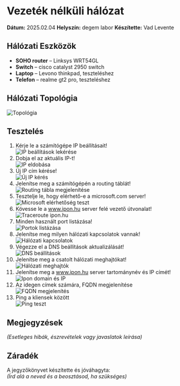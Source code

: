 # Vezeték nélküli hálózat

**Dátum:** 2025.02.04
**Helyszín:** degem labor 
**Készítette:** Vad Levente

## Hálózati Eszközök

- **SOHO router** – Linksys WRT54GL
- **Switch** – cisco catalyst 2950 switch
- **Laptop** – Levono thinkpad, teszteléshez
- **Telefon** – realme gt2 pro, teszteléshez

## Hálózati Topológia

![Topológia](images/ip_settings.png)  

## Tesztelés

1. Kérje le a számítógépe IP beállításait!  
   ![IP beállítások lekérése](images/ip_settings.png)  
2. Dobja el az aktuális IP-t!  
   ![IP eldobása](images/drop_ip.png)  
3. Új IP cím kérése!  
   ![Új IP kérés](images/request_new_ip.png)  
4. Jelenítse meg a számítógépén a routing táblát!  
   ![Routing tábla megjelenítése](images/routing_table.png)  
5. Tesztelje le, hogy elérhető-e a microsoft.com server!  
   ![Microsoft elérhetőség teszt](images/microsoft_ping.png)  
6. Kövesse le a www.ipon.hu server felé vezető útvonalat!  
   ![Traceroute ipon.hu](images/traceroute_ipon.png)  
7. Minden használt port listázása!  
   ![Portok listázása](images/list_ports.png)  
8. Jelenítse meg milyen hálózati kapcsolatok vannak!  
   ![Hálózati kapcsolatok](images/network_connections.png)  
9. Végezze el a DNS beállítások aktualizálását!  
   ![DNS beállítások](images/dns_update.png)  
10. Jelenítse meg a csatolt hálózati meghajtókat!  
    ![Hálózati meghajtók](images/network_drives.png)  
11. Jelenítse meg a www.ipon.hu server tartománynév és IP címét!  
    ![Ipon domain és IP](images/ipon_domain_ip.png)  
12. Az idegen címek számára, FQDN megjelenítése  
    ![FQDN megjelenítés](images/fqdn_display.png)  
13. Ping a kliensek között  
    ![Ping teszt](images/ping_clients.png)  

## Megjegyzések

*(Esetleges hibák, észrevételek vagy javaslatok leírása)*

## Záradék

A jegyzőkönyvet készítette és jóváhagyta:  
*(Írd alá a neved és a beosztásod, ha szükséges)*
